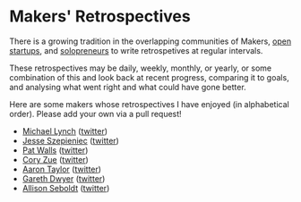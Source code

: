 # Makers' Retrospectives

There is a growing tradition in the overlapping communities of Makers, 
[open startups](https://hackernoon.com/what-does-it-mean-to-be-an-open-startup-f4446984189), 
and [solopreneurs](https://www.merriam-webster.com/dictionary/solopreneur) to write retrospetives at regular intervals.

These retrospectives may be daily, weekly, monthly, or yearly, or some combination of this and look back at recent progress, 
comparing it to goals, and analysing what went right and what could have gone better.

Here are some makers whose retrospectives I have enjoyed (in alphabetical order). Please add your own via a pull request!

* [Michael Lynch](https://mtlynch.io/retrospectives/) ([twitter](https://twitter.com/deliberatecoder))
* [Jesse Szepieniec](https://jessems.com/my-january-2020-retrospective/) ([twitter](https://twitter.com/jessems))
* [Pat Walls](https://www.starterstory.com/stories/starter-story-story) ([twitter](https://twitter.com/thepatwalls))
* [Cory Zue](http://www.coryzue.com/writing/) ([twitter](https://twitter.com/czue))
* [Aaron Taylor](https://atay.me/posts/april-in-review/) ([twitter](https://twitter.com/TheAaronTaylor))
* [Gareth Dwyer](https://sixhobbits.github.io/hugoblog/posts/2020-q1-retrospective/) ([twitter](https://twitter.com/sixhobbits))
* [Allison Seboldt](https://allisonseboldt.com) ([twitter](https://twitter.com/allison_seboldt))

